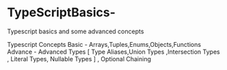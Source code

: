 # TypeScriptBasics-
Typescript basics  and some advanced concepts 

Typescript Concepts 
Basic - Arrays,Tuples,Enums,Objects,Functions
Advance - Advanced Types
[
Type Aliases,Union Types ,Intersection Types , Literal Types, Nullable Types
] , Optional Chaining
